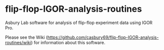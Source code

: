 # flip-flop-IGOR-analysis-routines

Asbury Lab software for analysis of flip-flop experiment data using IGOR Pro.

Please see the Wiki (https://github.com/casbury69/flip-flop-IGOR-analysis-routines/wiki) for information about this software.
